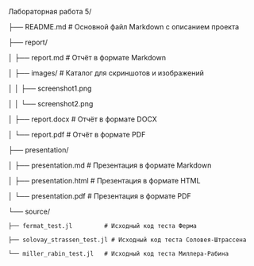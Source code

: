 Лабораторная работа 5/

├── README.md                  # Основной файл Markdown с описанием проекта

├── report/

│   ├── report.md              # Отчёт в формате Markdown

│   ├── images/                # Каталог для скриншотов и изображений

│   │   ├── screenshot1.png

│   │   └── screenshot2.png

│   ├── report.docx            # Отчёт в формате DOCX

│   └── report.pdf             # Отчёт в формате PDF

├── presentation/

│   ├── presentation.md        # Презентация в формате Markdown

│   ├── presentation.html      # Презентация в формате HTML

│   └── presentation.pdf       # Презентация в формате PDF

└── source/

    ├── fermat_test.jl         # Исходный код теста Ферма
    
    ├── solovay_strassen_test.jl # Исходный код теста Соловея-Штрассена
    
    └── miller_rabin_test.jl   # Исходный код теста Миллера-Рабина
